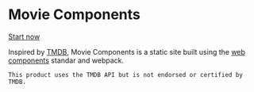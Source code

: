 # Movie Components

[Start now](https://fveracoechea.github.io/movie-components)

Inspired by [TMDB](https://www.themoviedb.org/), Movie Components is a static site built using the [web components](https://developer.mozilla.org/en-US/docs/Web/Web_Components) standar and webpack.

    This product uses the TMDB API but is not endorsed or certified by TMDB.